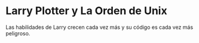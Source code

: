 # Larry Plotter y La Orden de Unix

Las habilidades de Larry crecen cada vez más y su código es cada vez más
peligroso.

